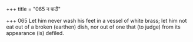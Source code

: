 +++
title = "065 न पादौ"

+++
065	Let him never wash his feet in a vessel of white brass; let him not eat out of a broken (earthen) dish, nor out of one that (to judge) from its appearance (is) defiled.